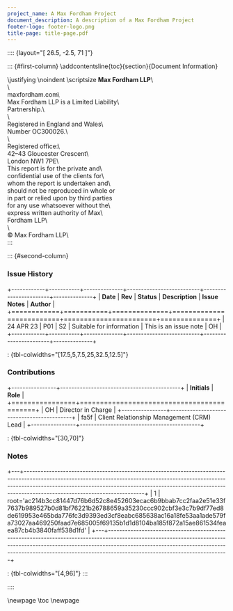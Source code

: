 ```yaml
---
project_name: A Max Fordham Project
document_description: A description of a Max Fordham Project
footer-logo: footer-logo.png
title-page: title-page.pdf
---
```


:::: {layout="[ 26.5, -2.5, 71 ]"}

::: {#first-column}
\addcontentsline{toc}{section}{Document Information}

\justifying \noindent \scriptsize __Max Fordham LLP__\                      
\                                         
maxfordham.com\                           
Max Fordham LLP is a Limited Liability\   
Partnership.\                             
\                                         
Registered in England and Wales\          
Number OC300026.\                         
\                                         
Registered office:\                       
42–43 Gloucester Crescent\                
London NW1 7PE\                           
This report is for the private and\       
confidential use of the clients for\      
whom the report is undertaken and\     
should not be reproduced in whole or\
in part or relied upon by third parties\
for any use whatsoever without the\       
express written authority of Max\         
Fordham LLP\                              
\                                         
© Max Fordham LLP\      
:::

::: {#second-column}

### Issue History

+------------+-----------+--------------+--------------------------+-----------------------+--------------+
| **Date**   | **Rev**   | **Status**   | **Description**          | **Issue Notes**       | **Author**   |
+============+===========+==============+==========================+=======================+==============+
| 24 APR 23  | P01       | S2           | Suitable for information | This is an issue note | OH           |
+------------+-----------+--------------+--------------------------+-----------------------+--------------+

: {tbl-colwidths="[17.5,5,7.5,25,32.5,12.5]"}

### Contributions

+----------------+-------------------------------------------+
| **Initials**   | **Role**                                  |
+================+===========================================+
| OH             | Director in Charge                        |
+----------------+-------------------------------------------+
| fa5f           | Client Relationship Management (CRM) Lead |
+----------------+-------------------------------------------+

: {tbl-colwidths="[30,70]"}

### Notes

+---+-------------------------------------------------------------------------------------------------------------------------------------------------------------------------------------------------------------------------------------------------------------------------------------+
| 1 | root='ac214b3cc81447d76b6d52c8e452603ecac6b9bbab7cc2faa2e51e33f7637b989527b0d81bf76221b26788659a35230ccc902cbf3e3c7b9df77ed8de619953e465bda776fc3d9393ed3cf8eabc685638ac16a18fe53aa1ade579fa73027aa469250faad7e685005f69135b1d1d8104ba185f872a15ae861534feaea87cb4b3840faff538d1fd' |
+---+-------------------------------------------------------------------------------------------------------------------------------------------------------------------------------------------------------------------------------------------------------------------------------------+

: {tbl-colwidths="[4,96]"}
:::

::::

\newpage
\toc
\newpage
